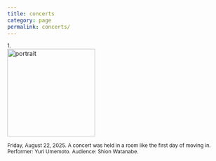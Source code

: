 ```yaml
---
title: concerts
category: page
permalink: concerts/
---
```

<small>1.</small>  
<img src="https://www.yuriumemoto.com/pics/20250822.jpeg" alt="portrait" width="200">  

<small>Friday, August 22, 2025. A concert was held in a room like the first day of moving in.</small>  
<small>Performer: Yuri Umemoto. Audience: Shion Watanabe.</small>  
